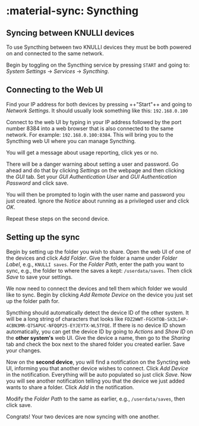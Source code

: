 # :material-sync: Syncthing

## Syncing between KNULLI devices

To use Syncthing between two KNULLI devices they must be both powered on and connected to the same network.

Begin by toggling on the Syncthing service by pressing `START` and going to: *System Settings* → *Services* → *Syncthing*.
  
## Connecting to the Web UI

Find your IP address for both devices by pressing ++"Start"++ and going to *Network Settings*. It should usually look something like this: `192.168.0.100`

Connect to the web UI by typing in your IP address followed by the port number 8384 into a web browser that is also connected to the same network. For example: `192.168.0.100:8384`. This will bring you to the Syncthing web UI where you can manage Syncthing.

You will get a message about usage reporting, click yes or no.

There will be a danger warning about setting a user and password. Go ahead and do that by clicking *Settings* on the webpage and then clicking the *GUI* tab. Set your *GUI Authentication User* and *GUI Authentication Password* and click save.

You will then be prompted to login with the user name and password you just created. Ignore the *Notice* about running as a privileged user and click *OK*.

Repeat these steps on the second device.

## Setting up the sync

Begin by setting up the folder you wish to share. Open the web UI of one of the devices and click *Add Folder*. Give the folder a name under *Folder Label*, e.g., `KNULLI saves`. For the *Folder Path*, enter the path you want to sync, e.g., the folder to where the saves a kept: `/userdata/saves`. Then click *Save* to save your settings.

We now need to connect the devices and tell them which folder we would like to sync. Begin by clicking *Add Remote Device* on the device you just set up the folder path for.

Syncthing should automatically detect the device ID of the other system. It will be a long string of characters that looks like `FDZ2WWT-FGCHTOB-SX3LI4P-4CBN3MR-Q7SAPUC-NFQQP25-EYJEYTX-WL5TFQE`. If there is no device ID shown automatically, you can get the device ID by going to *Actions* and *Show ID* on the **other system's** web UI. Give the device a name, then go to the *Sharing* tab and check the box next to the shared folder you created earlier. Save your changes.

Now on the **second device**, you will find a notification on the Syncting web UI, informing you that another device wishes to connect. Click *Add Device* in the notification. Everything will be auto populated so just click *Save*.
Now you will see another notification telling you that the device we just added wants to share a folder. Click *Add* in the notification.

Modify the *Folder Path* to the same as earlier, e.g., `/userdata/saves`, then click save.

Congrats! Your two devices are now syncing with one another.
